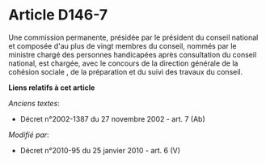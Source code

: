# Article D146-7

Une commission permanente, présidée par le président du conseil national et composée d'au plus de vingt membres du conseil,
nommés par le ministre chargé des personnes handicapées après consultation du conseil national, est chargée, avec le concours
de la      direction générale de la cohésion sociale , de la préparation et du suivi des travaux du conseil.

**Liens relatifs à cet article**

_Anciens textes_:

  - Décret n°2002-1387 du 27 novembre 2002 - art. 7 (Ab)

_Modifié par_:

  - Décret n°2010-95 du 25 janvier 2010 - art. 6 (V)
